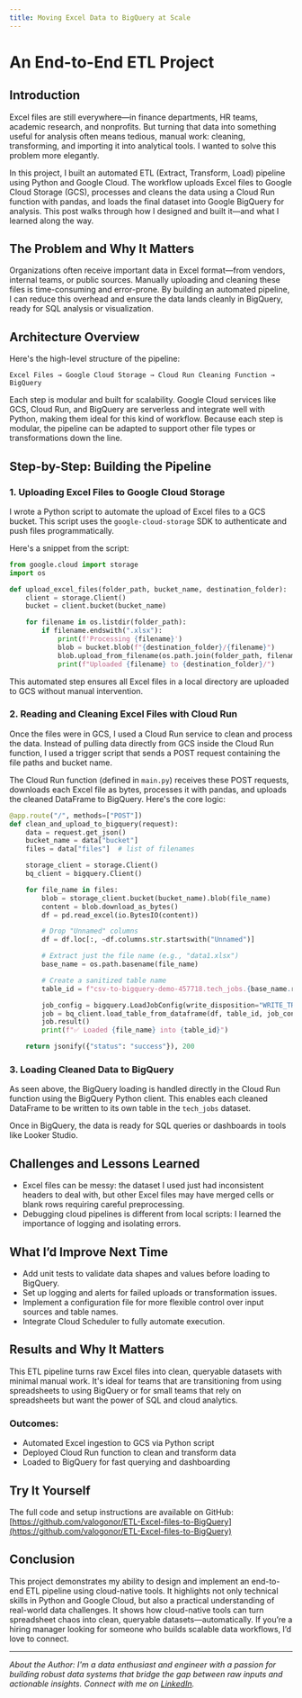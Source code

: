 ```yaml
---
title: Moving Excel Data to BigQuery at Scale
---
```


# An End-to-End ETL Project

## Introduction

Excel files are still everywhere—in finance departments, HR teams, academic research, and nonprofits. But turning that data into something useful for analysis often means tedious, manual work: cleaning, transforming, and importing it into analytical tools. I wanted to solve this problem more elegantly.

In this project, I built an automated ETL (Extract, Transform, Load) pipeline using Python and Google Cloud. The workflow uploads Excel files to Google Cloud Storage (GCS), processes and cleans the data using a Cloud Run function with pandas, and loads the final dataset into Google BigQuery for analysis. This post walks through how I designed and built it—and what I learned along the way.

## The Problem and Why It Matters

Organizations often receive important data in Excel format—from vendors, internal teams, or public sources. Manually uploading and cleaning these files is time-consuming and error-prone. By building an automated pipeline, I can reduce this overhead and ensure the data lands cleanly in BigQuery, ready for SQL analysis or visualization.

## Architecture Overview

Here's the high-level structure of the pipeline:

```
Excel Files → Google Cloud Storage → Cloud Run Cleaning Function → BigQuery
```

Each step is modular and built for scalability. Google Cloud services like GCS, Cloud Run, and BigQuery are serverless and integrate well with Python, making them ideal for this kind of workflow. Because each step is modular, the pipeline can be adapted to support other file types or transformations down the line.

## Step-by-Step: Building the Pipeline

### 1. Uploading Excel Files to Google Cloud Storage
I wrote a Python script to automate the upload of Excel files to a GCS bucket. This script uses the `google-cloud-storage` SDK to authenticate and push files programmatically.

Here's a snippet from the script:

```python
from google.cloud import storage
import os

def upload_excel_files(folder_path, bucket_name, destination_folder):
    client = storage.Client()
    bucket = client.bucket(bucket_name)

    for filename in os.listdir(folder_path):
        if filename.endswith(".xlsx"):
            print(f'Processing {filename}')
            blob = bucket.blob(f"{destination_folder}/{filename}")
            blob.upload_from_filename(os.path.join(folder_path, filename), timeout=600)
            print(f"Uploaded {filename} to {destination_folder}/")
```

This automated step ensures all Excel files in a local directory are uploaded to GCS without manual intervention.

### 2. Reading and Cleaning Excel Files with Cloud Run
Once the files were in GCS, I used a Cloud Run service to clean and process the data. Instead of pulling data directly from GCS inside the Cloud Run function, I used a trigger script that sends a POST request containing the file paths and bucket name.

The Cloud Run function (defined in `main.py`) receives these POST requests, downloads each Excel file as bytes, processes it with pandas, and uploads the cleaned DataFrame to BigQuery. Here's the core logic:

```python
@app.route("/", methods=["POST"])
def clean_and_upload_to_bigquery(request):
    data = request.get_json()
    bucket_name = data["bucket"]
    files = data["files"]  # list of filenames

    storage_client = storage.Client()
    bq_client = bigquery.Client()

    for file_name in files:
        blob = storage_client.bucket(bucket_name).blob(file_name)
        content = blob.download_as_bytes()
        df = pd.read_excel(io.BytesIO(content))

        # Drop "Unnamed" columns
        df = df.loc[:, ~df.columns.str.startswith("Unnamed")]

        # Extract just the file name (e.g., "data1.xlsx")
        base_name = os.path.basename(file_name)

        # Create a sanitized table name
        table_id = f"csv-to-bigquery-demo-457718.tech_jobs.{base_name.replace('.xlsx', '')}"

        job_config = bigquery.LoadJobConfig(write_disposition="WRITE_TRUNCATE")
        job = bq_client.load_table_from_dataframe(df, table_id, job_config=job_config)
        job.result()
        print(f"✅ Loaded {file_name} into {table_id}")

    return jsonify({"status": "success"}), 200
```

### 3. Loading Cleaned Data to BigQuery
As seen above, the BigQuery loading is handled directly in the Cloud Run function using the BigQuery Python client. This enables each cleaned DataFrame to be written to its own table in the `tech_jobs` dataset.

Once in BigQuery, the data is ready for SQL queries or dashboards in tools like Looker Studio.

## Challenges and Lessons Learned
- Excel files can be messy: the dataset I used just had inconsistent headers to deal with, but other Excel files may have merged cells or blank rows requiring careful preprocessing.
- Debugging cloud pipelines is different from local scripts: I learned the importance of logging and isolating errors.

## What I’d Improve Next Time
- Add unit tests to validate data shapes and values before loading to BigQuery.
- Set up logging and alerts for failed uploads or transformation issues.
- Implement a configuration file for more flexible control over input sources and table names.
- Integrate Cloud Scheduler to fully automate execution.

## Results and Why It Matters

This ETL pipeline turns raw Excel files into clean, queryable datasets with minimal manual work. It's ideal for teams that are transitioning from using spreadsheets to using BigQuery or for small teams that rely on spreadsheets but want the power of SQL and cloud analytics.

### Outcomes:
- Automated Excel ingestion to GCS via Python script
- Deployed Cloud Run function to clean and transform data
- Loaded to BigQuery for fast querying and dashboarding

## Try It Yourself

The full code and setup instructions are available on GitHub: [https://github.com/valogonor/ETL-Excel-files-to-BigQuery](https://github.com/valogonor/ETL-Excel-files-to-BigQuery)

## Conclusion

This project demonstrates my ability to design and implement an end-to-end ETL pipeline using cloud-native tools. It highlights not only technical skills in Python and Google Cloud, but also a practical understanding of real-world data challenges. It shows how cloud-native tools can turn spreadsheet chaos into clean, queryable datasets—automatically. If you’re a hiring manager looking for someone who builds scalable data workflows, I’d love to connect.

---

*About the Author: I'm a data enthusiast and engineer with a passion for building robust data systems that bridge the gap between raw inputs and actionable insights. Connect with me on [LinkedIn](https://www.linkedin.com/in/valerieogonor/).*
